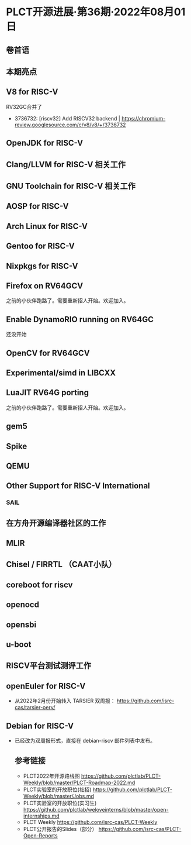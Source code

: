# PLCT开源进展·第36期·2022年08月01日

## 卷首语

## 本期亮点


## V8 for RISC-V
RV32GC合并了
* 3736732: [riscv32] Add RISCV32 backend | https://chromium-review.googlesource.com/c/v8/v8/+/3736732


## OpenJDK for RISC-V



## Clang/LLVM for RISC-V 相关工作

## GNU Toolchain for RISC-V 相关工作

## AOSP for RISC-V

## Arch Linux for RISC-V

## Gentoo for RISC-V


## Nixpkgs for RISC-V

## Firefox on RV64GCV

之前的小伙伴跑路了。需要重新招人开始。欢迎加入。

## Enable DynamoRIO running on RV64GC

还没开始

## OpenCV for RV64GCV


## Experimental/simd in LIBCXX



## LuaJIT RV64G porting

之前的小伙伴跑路了。需要重新招人开始。欢迎加入。

## gem5


## Spike


## QEMU


## Other Support for RISC-V International

### SAIL


## 在方舟开源编译器社区的工作


## MLIR


## Chisel / FIRRTL （CAAT小队）


## coreboot for riscv


## openocd


## opensbi

## u-boot


## RISCV平台测试测评工作


## openEuler for RISC-V

- 从2022年2月份开始转入 TARSIER 双周报：
  https://github.com/isrc-cas/tarsier-oerv/

## Debian for RISC-V

- 已经改为双周报形式，直接在 debian-riscv 邮件列表中发布。

  ## 参考链接

  - PLCT2022年开源路线图 https://github.com/plctlab/PLCT-Weekly/blob/master/PLCT-Roadmap-2022.md
  - PLCT实验室的开放职位(社招) https://github.com/plctlab/PLCT-Weekly/blob/master/Jobs.md
  - PLCT实验室的开放职位(实习生) https://github.com/plctlab/weloveinterns/blob/master/open-internships.md
  - PLCT Weekly https://github.com/isrc-cas/PLCT-Weekly
  - PLCT公开报告的Slides（部分） https://github.com/isrc-cas/PLCT-Open-Reports
